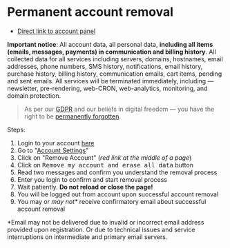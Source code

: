 # Permanent account removal

- [Direct link to account panel](https://ostr.io/account)

__Important notice__: All account data, all personal data, __including all items (emails, messages, payments) in communication and billing history__. All collected data for all services including servers, domains, hostnames, email addresses, phone numbers, SMS history, notifications, email history, purchase history, billing history, communication emails, cart items, pending and sent emails. All services will be terminated immediately, including — newsletter, pre-rendering, web-CRON, web-analytics, monitoring, and domain protection.

> As per our [GDPR](https://ostr.io/info/gdpr#therighttobeforgotten) and our beliefs in digital freedom — you have the right to be [permanently forgotten](https://ostr.io/info/gdpr#therighttobeforgotten).

Steps:

1. Login to your account [here](https://ostr.io/login)
2. Go to "[Account Settings](https://ostr.io/account)"
3. Click on "Remove Account" (*red link at the middle of a page*)
4. Click on <kbd>Remove my account and erase all data</kbd> button
5. Read two messages and confirm you understand the removal process
6. Enter you login to confirm and start removal process
7. Wait patiently. __Do not reload or close the page!__
8. You will be logged out from account upon successful account removal
9. You may or *may not\** receive confirmatory email about successful account removal

\*Email may not be delivered due to invalid or incorrect email address provided upon registration. Or due to technical issues and service interruptions on intermediate and primary email servers.